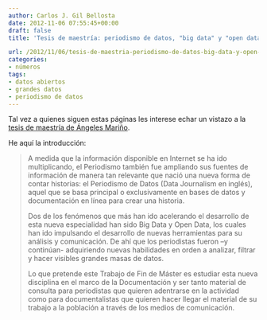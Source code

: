 ```yaml
---
author: Carlos J. Gil Bellosta
date: 2012-11-06 07:55:45+00:00
draft: false
title: 'Tesis de maestría: periodismo de datos, "big data" y "open data"'

url: /2012/11/06/tesis-de-maestria-periodismo-de-datos-big-data-y-open-data/
categories:
- números
tags:
- datos abiertos
- grandes datos
- periodismo de datos
---
```


Tal vez a quienes siguen estas páginas les interese echar un vistazo a la [tesis de maestría de Ángeles Mariño](http://es.scribd.com/doc/111830154/La-relacion-del-Periodismo-de-Datos-con-Big-Data-y-Open-Data).

He aquí la introducción:



<blockquote>A medida que la información disponible en Internet se ha ido multiplicando, el Periodismo también fue ampliando sus fuentes de información de manera tan relevante que nació una nueva forma de contar historias: el Periodismo de Datos (Data Journalism en inglés), aquel que se basa principal o exclusivamente en bases de datos y documentación en línea para crear una historia.

Dos de los fenómenos que más han ido acelerando el desarrollo de esta nueva especialidad han sido Big Data y Open Data, los cuales han ido impulsando el desarrollo de nuevas herramientas para su análisis y comunicación. De ahí que los periodistas fueron –y continúan- adquiriendo nuevas habilidades en orden a analizar, filtrar y hacer visibles grandes masas de datos.

Lo que pretende este Trabajo de Fin de Máster es estudiar esta nueva disciplina en el marco de la Documentación y ser tanto material de consulta para periodistas que quieren adentrarse en la actividad como para documentalistas que quieren hacer llegar el material de su trabajo a la población a través de los medios de comunicación.</blockquote>




